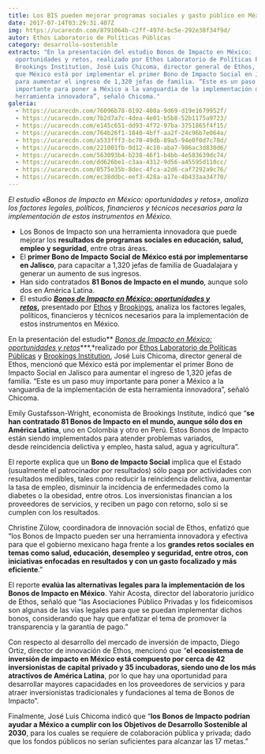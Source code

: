 ```yaml
---
title: Los BIS pueden mejorar programas sociales y gasto público en México
date: 2017-07-14T03:29:31.407Z
img: https://ucarecdn.com/8791064b-c2ff-497d-bc5e-292e38f34f9d/
autor: Ethos Laboratorio de Políticas Públicas
category: desarrollo-sostenible
extracto: "En la presentación del estudio Bonos de Impacto en México:
  oportunidades y retos, realizado por Ethos Laboratorio de Políticas Públicas y
  Brookings Institution, José Luis Chicoma, director general de Ethos, mencionó
  que México está por implementar el primer Bono de Impacto Social en Jalisco
  para aumentar el ingreso de 1,320 jefas de familia. “Este es un paso muy
  importante para poner a México a la vanguardia de la implementación de esta
  herramienta innovadora”, señaló Chicoma."
galeria:
  - https://ucarecdn.com/76096b78-0192-400a-9d69-d19e1679952f/
  - https://ucarecdn.com/7b2d7a7c-4dea-4e01-b5b8-52b1175a9723/
  - https://ucarecdn.com/e145c651-dd93-4f72-97ba-3751865f4f15/
  - https://ucarecdn.com/764b26f1-1840-4bff-aa2f-24c96b7e064a/
  - https://ucarecdn.com/a533fff3-bc70-49db-89a5-94e0f0d7c78d/
  - https://ucarecdn.com/221001fb-0d12-4c10-aba7-986ac3d830d6/
  - https://ucarecdn.com/563093b4-b238-46f1-b4bb-4e583639dc74/
  - https://ucarecdn.com/dd626be1-c3aa-4312-9d56-a45595d110cc/
  - https://ucarecdn.com/0575e35b-8dec-4fca-a2d6-caf7292a9c76/
  - https://ucarecdn.com/ec38ddbc-eef3-428a-a17e-4b433aa34770/
---
```

*El estudio «Bonos de Impacto en México: oportunidades y retos», analiza los factores legales, políticos, financieros y técnicos necesarios para la implementación de estos instrumentos en México.*



* Los Bonos de Impacto son una herramienta innovadora que puede mejorar los **resultados de programas sociales en educación, salud, empleo y seguridad**, entre otras áreas.
* El **primer Bono de Impacto Social de México está por implementarse en Jalisco**, para capacitar a 1,320 jefas de familia de Guadalajara y generar un aumento de sus ingresos.
* Han sido contratados **81 Bonos de Impacto en el mundo**, aunque solo dos en América Latina.
* El estudio ***[Bonos de Impacto en México: oportunidades y retos](https://www.ethos.org.mx/es/ethos-publications/bonos-impacto-mexico-oportunidades-retos/)*,** presentado por [Ethos](https://www.ethos.org.mx/) y [Brookings](https://www.brookings.edu/), analiza los factores legales, políticos, financieros y técnicos necesarios para la implementación de estos instrumentos en México.

En la presentación del estudio** *[Bonos de Impacto en México: oportunidades y retos](https://www.ethos.org.mx/es/ethos-publications/bonos-impacto-mexico-oportunidades-retos/)****,*realizado por [Ethos Laboratorio de Políticas Públicas](https://www.ethos.org.mx/) y [Brookings Institution](https://www.brookings.edu/), José Luis Chicoma, director general de Ethos, mencionó que México está por implementar el primer Bono de Impacto Social en Jalisco para aumentar el ingreso de 1,320 jefas de familia. “Este es un paso muy importante para poner a México a la vanguardia de la implementación de esta herramienta innovadora”, señaló Chicoma. 

Emily Gustafsson-Wright, economista de Brookings Institute, indicó que “**se han contratado 81 Bonos de Impacto en el mundo, aunque sólo dos en América Latina**, uno en Colombia y otro en Perú. Estos Bonos de Impacto están siendo implementados para atender problemas variados, desde reincidencia delictiva y empleo, hasta salud, agua y agricultura”.

El reporte explica que un **Bono de Impacto Social** implica que el Estado (usualmente el patrocinador por resultados) sólo paga por actividades con resultados medibles, tales como reducir la reincidencia delictiva, aumentar la tasa de empleo, disminuir la incidencia de enfermedades como la diabetes o la obesidad, entre otros. Los inversionistas financian a los proveedores de servicios, y reciben un pago con retorno, solo si se cumplen con los resultados. 

Christine Zülow, coordinadora de innovación social de Ethos, enfatizó que “los Bonos de Impacto pueden ser una herramienta innovadora y efectiva para que el gobierno mexicano haga frente a los **grandes retos sociales en temas como salud, educación, desempleo y seguridad, entre otros, con iniciativas enfocadas en resultados y con un gasto focalizado y más eficiente**.”

El reporte **evalúa las alternativas legales para la implementación de los Bonos de Impacto en México**. Yahir Acosta, director del laboratorio jurídico de Ethos, señaló que “las Asociaciones Público Privadas y los fideicomisos son algunas de las vías legales para que se puedan implementar dichos bonos, considerando que hay que enfatizar el tema de promover la transparencia y la garantía de pago.”

Con respecto al desarrollo del mercado de inversión de impacto, Diego Ortiz, director de innovación de Ethos, mencionó que “**el** **ecosistema de inversión de impacto en México está compuesto por cerca de 42 inversionistas de capital privado y 35 incubadoras, siendo uno de los más atractivos de América Latina**, por lo que hay una oportunidad para desarrollar mayores capacidades en los proveedores de servicios y para atraer inversionistas tradicionales y fundaciones al tema de Bonos de Impacto”.

Finalmente, José Luis Chicoma indicó que “**los Bonos de Impacto podrían ayudar a México a cumplir con los Objetivos de Desarrollo Sostenible al 2030**, para los cuales se requiere de colaboración pública y privada; dado que los fondos públicos no serían suficientes para alcanzar las 17 metas.”